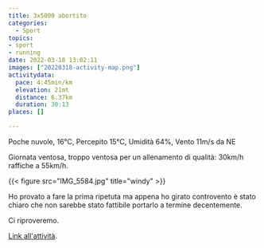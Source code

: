 ```yaml
---
title: 3x5000 abortito
categories: 
  - Sport
topics: 
- sport
- running
date: 2022-03-18 13:02:11
images: ["20220318-activity-map.png"]
activitydata:
  pace: 4:45min/km
  elevation: 21mt
  distance: 6.37km
  duration: 30:13
places: []

---
```


Poche nuvole, 16°C, Percepito 15°C, Umidità 64%, Vento 11m/s da NE

<!--more-->

Giornata ventosa, troppo ventosa per un allenamento di qualità: 30km/h raffiche a 55km/h.

{{< figure src="IMG_5584.jpg" title="windy" >}}

Ho provato a fare la prima ripetuta ma appena ho girato controvento è stato chiaro che non sarebbe stato fattibile portarlo a termine decentemente.

Ci riproveremo.

<!-- {{< figure src="20220318-activity-map.png" title="map" >}} -->

[Link all'attività](https://strava.com/activities/6842650893).
